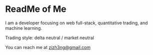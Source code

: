 # ReadMe of Me


<!---
Chacoon3/Chacoon3 is a ✨ special ✨ repository because its `README.md` (this file) appears on your GitHub profile.
You can click the Preview link to take a look at your changes.
--->

I am a developer focusing on web full-stack, quantitative trading, and machine learning.

Trading style: delta neutral / market neutral 

You can reach me at zizh3ng@gmail.com
